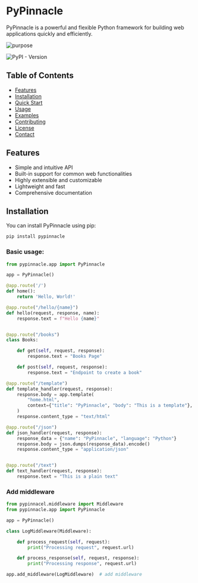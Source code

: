 
# PyPinnacle

PyPinnacle is a powerful and flexible Python framework for building web applications quickly and efficiently.

![purpose](https://img.shields.io/badge/purpose-learning-green)

![PyPI - Version](https://img.shields.io/pypi/v/PyPinnacle)


## Table of Contents

- [Features](#features)
- [Installation](#installation)
- [Quick Start](#quick-start)
- [Usage](#usage)
- [Examples](#examples)
- [Contributing](#contributing)
- [License](#license)
- [Contact](#contact)

## Features

- Simple and intuitive API
- Built-in support for common web functionalities
- Highly extensible and customizable
- Lightweight and fast
- Comprehensive documentation

## Installation

You can install PyPinnacle using pip:

```bash
pip install pypinnacle
```

### Basic usage:
``` python
from pypinnacle.app import PyPinnacle

app = PyPinnacle()

@app.route('/')
def home():
    return 'Hello, World!'

@app.route("/hello/{name}")
def hello(request, response, name):
    response.text = f"Hello {name}"


@app.route("/books")
class Books:

    def get(self, request, response):
        response.text = "Books Page"

    def post(self, request, response):
        response.text = "Endpoint to create a book"

@app.route("/template")
def template_handler(request, response):
    response.body = app.template(
        "home.html",
        context={"title": "PyPinnacle", "body": "This is a template"},
    )
    response.content_type = "text/html"

@app.route("/json")
def json_handler(request, response):
    response_data = {"name": "PyPinnacle", "language": "Python"}
    response.body = json.dumps(response_data).encode()
    response.content_type = "application/json"


@app.route("/text")
def text_handler(request, response):
    response.text = "This is a plain text"
```

### Add middleware
``` python
from pypinnacel.middleware import Middleware
from pypinnacle.app import PyPinnacle

app = PyPinnacle()

class LogMiddleware(Middleware):

    def process_request(self, request):
        print("Processing request", request.url)

    def process_response(self, request, response):
        print("Processing response", request.url)

app.add_middleware(LogMiddleware)  # add middleware
```